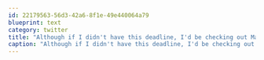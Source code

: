 ```yaml
---
id: 22179563-56d3-42a6-8f1e-49e440064a79
blueprint: text
category: twitter
title: "Although if I didn't have this deadline, I'd be checking out Matt the Alien at Sapphire right now."
caption: "Although if I didn't have this deadline, I'd be checking out Matt the Alien at Sapphire right now."
---
```

